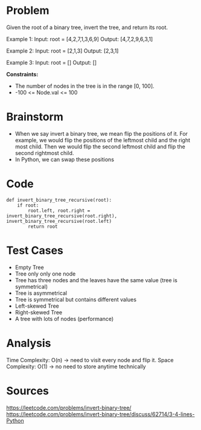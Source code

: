 # Problem 
Given the root of a binary tree, invert the tree, and return its root.

Example 1:
Input: root = [4,2,7,1,3,6,9]
Output: [4,7,2,9,6,3,1]

Example 2:
Input: root = [2,1,3]
Output: [2,3,1]

Example 3:
Input: root = []
Output: []

**Constraints:**
* The number of nodes in the tree is in the range [0, 100].
* -100 <= Node.val <= 100

# Brainstorm
* When we say invert a binary tree, we mean flip the positions of it. For example, we would flip the positions of the leftmost child and the right most child. Then we would flip the second leftmost child and flip the second rightmost child. 
* In Python, we can swap these positions

# Code 
```
def invert_binary_tree_recursive(root):
    if root: 
        root.left, root.right = invert_binary_tree_recursive(root.right), invert_binary_tree_recursive(root.left)
        return root 
```

# Test Cases
* Empty Tree
* Tree only only one node
* Tree has three nodes and the leaves have the same value (tree is symmetrical)
* Tree is asymmetrical 
* Tree is symmetrical but contains different values
* Left-skewed Tree
* Right-skewed Tree
* A tree with lots of nodes (performance)

# Analysis 
Time Complexity: O(n) -> need to visit every node and flip it. 
Space Complexity: O(1) -> no need to store anytime technically 

# Sources
https://leetcode.com/problems/invert-binary-tree/
https://leetcode.com/problems/invert-binary-tree/discuss/62714/3-4-lines-Python